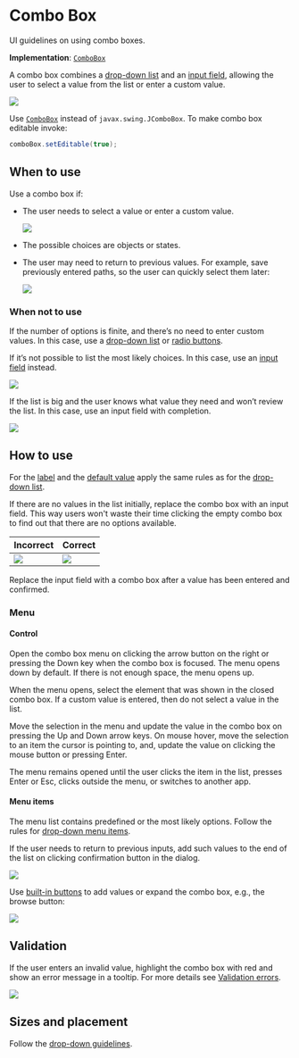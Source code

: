 <!-- Copyright 2000-2024 JetBrains s.r.o. and contributors. Use of this source code is governed by the Apache 2.0 license. -->

# Combo Box

<link-summary>UI guidelines on using combo boxes.</link-summary>

<tldr>

**Implementation**: [`ComboBox`](%gh-ic%/platform/platform-api/src/com/intellij/openapi/ui/ComboBox.java)

</tldr>

A combo box combines a [drop-down list](drop_down.md) and an [input field](input_field.md), allowing the user to select a value from the list or enter a custom value.


![](combo_box_example.png)

Use [`ComboBox`](%gh-ic%/platform/platform-api/src/com/intellij/openapi/ui/ComboBox.java) instead of `javax.swing.JComboBox`.
To make combo box editable invoke:

```java
comboBox.setEditable(true);
```

## When to use

Use a combo box if:

* The user needs to select a value or enter a custom value.

    ![](combo_box_font_size.png)

* The possible choices are objects or states.


* The user may need to return to previous values. For example, save previously entered paths, so the user can quickly
select them later:

    ![](maven.png)


### When not to use

If the number of options is finite, and there’s no need to enter custom values. In this case, use a [drop-down list](drop_down.md) or [radio buttons](radio_button.md).

If it’s not possible to list the most likely choices. In this case, use an [input field](input_field.md) instead.

![](prefill.png)

If the list is big and the user knows what value they need and won’t review the list. In this case, use an input field with completion.

![](input_field_completion.png)


## How to use

For the [label](drop_down.md#label) and the [default value](drop_down.md#default-value) apply the same rules as for the
 [drop-down list](drop_down.md).

If there are no values in the list initially, replace the combo box with an input field. This way users won't waste their time clicking the empty combo box to find out that there are no options available.

| Incorrect                | Correct                          |
|--------------------------|----------------------------------|
| ![](combo_box_empty.png) | ![](replace_with_iput_field.png) |

Replace the input field with a combo box after a value has been entered and confirmed.


### Menu

#### Control

Open the combo box menu on clicking the arrow button on the right or pressing the Down key when the combo box is focused.
The menu opens down by default. If there is not enough space, the menu opens up.

When the menu opens, select the element that was shown in the closed combo box. If a custom value is entered, then do not select a value in the list.

Move the selection in the menu and update the value in the combo box on pressing the <control>Up</control> and <control>Down</control> arrow keys.
On mouse hover, move the selection to an item the cursor is pointing to, and, update the value on clicking the mouse button or pressing <shortcut>Enter</shortcut>.

The menu remains opened until the user clicks the item in the list, presses <shortcut>Enter</shortcut> or <shortcut>Esc</shortcut>, clicks outside the menu,
or switches to another app.


#### Menu items

The menu list contains predefined or the most likely options. Follow the rules for [drop-down menu items](drop_down.md#menu-items).

If the user needs to return to previous inputs, add such values to the end of the list on clicking confirmation button in the dialog.

![](maven.png)

Use [built-in buttons](built_in_button.md) to add values or expand the combo box, e.g., the browse button:

![](built_in_button.png)

## Validation

If the user enters an invalid value, highlight the combo box with red and show an error message in a tooltip. For
more details see [Validation errors](validation_errors.md).

![](validation.png)


## Sizes and placement

Follow the [drop-down guidelines](drop_down.md#sizes-and-placement).
